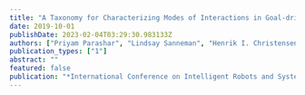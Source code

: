 ```yaml
---
title: "A Taxonomy for Characterizing Modes of Interactions in Goal-driven, Human-robot Teams"
date: 2019-10-01
publishDate: 2023-02-04T03:29:30.983133Z
authors: ["Priyam Parashar", "Lindsay Sanneman", "Henrik I. Christensen", "Julie A. Shah"]
publication_types: ["1"]
abstract: ""
featured: false
publication: "*International Conference on Intelligent Robots and Systems (IROS)*"
---
```


